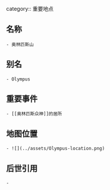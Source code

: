 category:: 重要地点
## 名称
	- 奥林匹斯山
## 别名
	- Olympus
## 重要事件
	- [[奥林匹斯众神]]的居所
## 地图位置
	- ![](../assets/Olympus-location.png)
## 后世引用
	-
